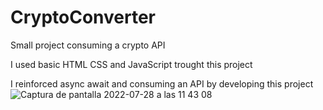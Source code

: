 # CryptoConverter
Small project consuming a crypto API

I used basic HTML CSS and JavaScript trought this project

I reinforced async await and consuming an API by developing this project
![Captura de pantalla 2022-07-28 a las 11 43 08](https://user-images.githubusercontent.com/82026187/181565684-495fcccc-0faf-4d50-bc02-584978ef643c.png)
